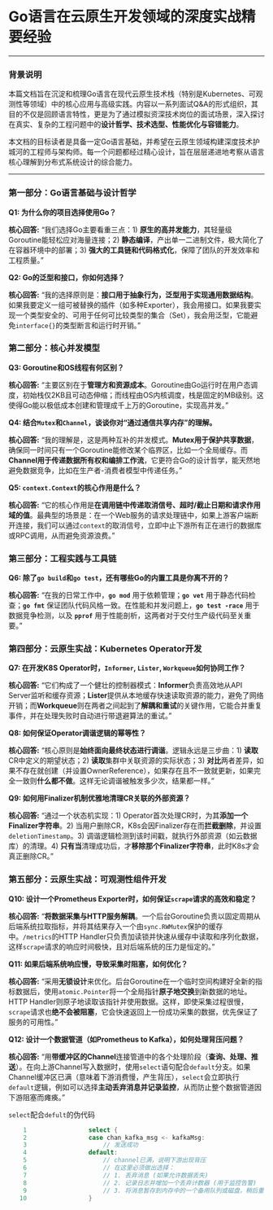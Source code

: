 # **Go语言在云原生开发领域的深度实战精要经验**

---

### **背景说明**

本篇文档旨在沉淀和梳理Go语言在现代云原生技术栈（特别是Kubernetes、可观测性等领域）中的核心应用与高级实践。内容以一系列面试Q&A的形式组织，其目的不仅是回顾语言特性，更是为了通过模拟资深技术岗位的面试场景，深入探讨在真实、复杂的工程问题中的**设计哲学、技术选型、性能优化与容错能力**。

本文档的目标读者是具备一定Go语言基础，并希望在云原生领域构建深度技术护城河的工程师与架构师。每一个问题都经过精心设计，旨在层层递进地考察从语言核心理解到分布式系统设计的综合能力。

---

### **第一部分：Go语言基础与设计哲学**

**Q1: 为什么你的项目选择使用Go？**

**核心回答:** “我们选择Go主要看重三点：1) **原生的高并发能力**，其轻量级Goroutine能轻松应对海量连接；2) **静态编译**，产出单一二进制文件，极大简化了在容器环境中的部署；3) **强大的工具链和代码格式化**，保障了团队的开发效率和工程质量。”

**Q2: Go的泛型和接口，你如何选择？**

**核心回答:** “我的选择原则是：**接口用于抽象行为，泛型用于实现通用数据结构**。如果我要定义一组可被替换的插件（如多种Exporter），我会用接口。如果我要实现一个类型安全的、可用于任何可比较类型的集合（Set），我会用泛型，它能避免`interface{}`的类型断言和运行时开销。”

### **第二部分：核心并发模型**

**Q3: Goroutine和OS线程有何区别？**

**核心回答:** “主要区别在于**管理方和资源成本**。Goroutine由Go运行时在用户态调度，初始栈仅2KB且可动态伸缩；而线程由OS内核调度，栈是固定的MB级别。这使得Go能以极低成本创建和管理成千上万的Goroutine，实现高并发。”

**Q4: 结合`Mutex`和`Channel`，谈谈你对“通过通信共享内存”的理解。**

**核心回答:** “我的理解是，这是两种互补的并发模式。**Mutex用于保护共享数据**，确保同一时间只有一个Goroutine能修改某个临界区，比如一个全局缓存。而**Channel用于传递数据所有权和编排工作流**，它更符合Go的设计哲学，能天然地避免数据竞争，比如在生产者-消费者模型中传递任务。”

**Q5: `context.Context`的核心作用是什么？**

**核心回答:** “它的核心作用是**在调用链中传递取消信号、超时/截止日期和请求作用域的值**。最典型的场景是：在一个Web服务的请求处理链中，如果上游客户端断开连接，我们可以通过`context`的取消信号，立即中止下游所有正在进行的数据库或RPC调用，从而避免资源浪费。”

### **第三部分：工程实践与工具链**

**Q6: 除了`go build`和`go test`，还有哪些Go的内置工具是你离不开的？**

**核心回答:** “在我的日常工作中，**`go mod`** 用于依赖管理；**`go vet`** 用于静态代码检查；**`go fmt`** 保证团队代码风格一致。在性能和并发问题上，**`go test -race`** 用于数据竞争检测，以及 **`pprof`** 用于性能剖析，这两者对于交付生产级代码至关重要。”

### **第四部分：云原生实战：Kubernetes Operator开发**

**Q7: 在开发K8S Operator时，`Informer`, `Lister`, `Workqueue`如何协同工作？**

**核心回答:** “它们构成了一个健壮的控制器模式：**Informer**负责高效地从API Server监听和缓存资源；**Lister**提供从本地缓存快速读取资源的能力，避免了网络开销；而**Workqueue**则在两者之间起到了**解耦和重试**的关键作用，它能合并重复事件，并在处理失败时自动进行带退避算法的重试。”

**Q8: 如何保证Operator调谐逻辑的幂等性？**

**核心回答:** “核心原则是**始终面向最终状态进行调谐**。逻辑永远是三步曲：1) **读取**CR中定义的期望状态；2) **读取**集群中关联资源的实际状态；3) **对比**两者差异，如果不存在就创建（并设置OwnerReference），如果存在且不一致就更新，如果完全一致则**什么都不做**。这样无论调谐被触发多少次，结果都一样。”

**Q9: 如何用Finalizer机制优雅地清理CR关联的外部资源？**

**核心回答:** “通过一个状态机实现：1) Operator首次处理CR时，为其**添加一个Finalizer字符串**。2) 当用户删除CR，K8s会因Finalizer存在而**拦截删除**，并设置`deletionTimestamp`。3) 调谐逻辑检测到该时间戳，就执行外部资源（如云数据库）的清理。4) **只有当**清理成功后，才**移除那个Finalizer字符串**，此时K8s才会真正删除CR。”

### **第五部分：云原生实战：可观测性组件开发**

**Q10: 设计一个Prometheus Exporter时，如何保证`scrape`请求的高效和稳定？**

**核心回答:** “**将数据采集与HTTP服务解耦**。一个后台Goroutine负责以固定周期从后端系统拉取指标，并将其结果存入一个由`sync.RWMutex`保护的缓存中。`/metrics`的HTTP Handler只负责加读锁并快速从缓存中读取和序列化数据，这样`scrape`请求的响应时间极快，且对后端系统的压力是恒定的。”

**Q11: 如果后端系统响应慢，导致采集时阻塞，如何优化？**

**核心回答:** “采用**无锁设计**来优化。后台Goroutine在一个临时空间构建好全新的指标数据后，使用`atomic.Pointer`将一个全局指针**原子地交换**到新数据的地址。HTTP Handler则原子地读取该指针并使用数据。这样，即使采集过程很慢，`scrape`请求也**绝不会被阻塞**，它会快速返回上一份成功采集的数据，优先保证了服务的可用性。”

**Q12: 设计一个数据管道（如Prometheus to Kafka），如何处理背压问题？**

**核心回答:** “用**带缓冲区的Channel**连接管道中的各个处理阶段（**查询、处理、推送**）。在向上游Channel写入数据时，使用`select`语句配合`default`分支。如果Channel缓冲区已满（意味着下游消费慢，产生背压），`select`会立即执行`default`逻辑，例如可以选择**主动丢弃消息并记录监控**，从而防止整个数据管道因下游阻塞而瘫痪。”

`select`配合`defult`的伪代码

```go
    1                 select {
    2                 case chan_kafka_msg <- kafkaMsg:
    3                     // 发送成功
    4                 default:
    5                     // channel已满，说明下游出现背压
    6                     // 在这里必须做出选择：
    7                     // 1. 丢弃消息 (如果允许数据丢失)
    8                     // 2. 记录日志并增加一个丢弃计数器 (用于监控告警)
    9                     // 3. 将消息暂存到内存中的一个备用队列或磁盘，稍后重试 (如果要求高可靠)
   10                 }

```

